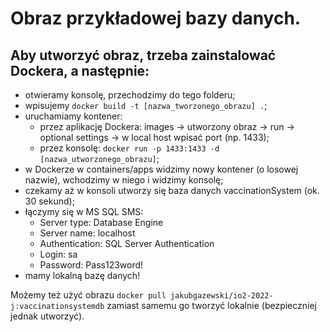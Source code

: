 # Obraz przykładowej bazy danych.
## Aby utworzyć obraz, trzeba zainstalować Dockera, a następnie:
- otwieramy konsolę, przechodzimy do tego folderu;
- wpisujemy `docker build -t [nazwa_tworzonego_obrazu] .`;
- uruchamiamy kontener:
	- przez aplikację Dockera: images -> utworzony obraz -> run -> optional settings -> w local host wpisać port (np. 1433);
	- przez konsolę: `docker run -p 1433:1433 -d [nazwa_utworzonego_obrazu]`;
- w Dockerze w containers/apps widzimy nowy kontener (o losowej nazwie), wchodzimy w niego i widzimy konsolę;
- czekamy aż w konsoli utworzy się baza danych vaccinationSystem (ok. 30 sekund);
- łączymy się w MS SQL SMS:
	- Server type: Database Engine
	- Server name: localhost
	- Authentication: SQL Server Authentication
	- Login: sa
	- Password: Pass123word!
- mamy lokalną bazę danych!  

Możemy też użyć obrazu `docker pull jakubgazewski/io2-2022-j:vaccinationsystemdb` zamiast samemu go tworzyć lokalnie (bezpieczniej jednak utworzyć).
